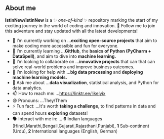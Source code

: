 ## About me

**IstinNew/IstinNew** is a ✨ _one-of-kind_ ✨ repository marking the start of my exciting journey in the world of coding and innovation. 🚀 Follow me to join this adventure and stay updated with all the latest developments!



- 🔭 I’m currently working on ...**exciting open-source projects** that aim to make coding more accessible and fun for everyone.
- 🌱 I’m currently learning ...**GitHub**, the **basics of Python (PyCharm + DataSpell)**, and aim to dive into **machine learning.**
- 👯 I’m looking to collaborate on ...**innovative projects** that can that can solve real-world problems and improve business outcomes.
- 🤔 I’m looking for help with ...**big data processing** and **deploying machine learning models.**
- 💬 Ask me about ...**data visualization**, statistical analysis, and Python for data analytics.
- 📫 How to reach me: ...https://linktr.ee/likelyix
- 😄 Pronouns: ...They/Them
- ⚡ Fun fact: ...It's worth **taking a challenge**, to find patterns in data and can spend hours **exploring** datasets!
- 🗣  Interact with me in: ... **6** Indian languages (Hindi,Marathi,Bengali,Gujarati,Rajasthani,Punjabi), **1** Sub-continent (Urdu), **2** International languages (English, German)

